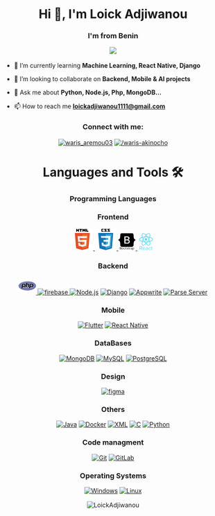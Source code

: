 <h1 align="center">Hi 👋, I'm Loick Adjiwanou</h1>
<h3 align="center">I'm from Benin</h3>
<p style="margin: 15px 0;" align="center";>
  <img src="https://readme-typing-svg.herokuapp.com?duration=2000&color=EBD41B&center=true&vCenter=true&lines=Frontend+developer;Web+designer;Game+Lover">
</p>

- 🌱 I’m currently learning **Machine Learning, React Native, Django**

- 👯 I’m looking to collaborate on **Backend, Mobile & AI projects**

- 💬 Ask me about **Python, Node.js, Php, MongoDB...**

- 📫 How to reach me **loickadjiwanou1111@gmail.com**

<h3 align="center">Connect with me:</h3>
<p align="center">
<a href="https://twitter.com/GeekyChris17" target="blank"><img align="center" src="https://raw.githubusercontent.com/rahuldkjain/github-profile-readme-generator/master/src/images/icons/Social/twitter.svg" alt="waris_aremou03" height="30" width="40" /></a>
<a href="https://www.linkedin.com/in/loick-adjiwanou" target="blank"><img align="center" src="https://raw.githubusercontent.com/rahuldkjain/github-profile-readme-generator/master/src/images/icons/Social/linked-in-alt.svg" alt="/waris-akinocho" height="30" width="40" /></a>


<!-- Technos -->
<h1 align="center">Languages and Tools 🛠</h1>
<p align="center">

<h3 align="center">Programming Languages</h3>

<h3 align="center">Frontend</h3>
<p align="center">
    <a href="https://www.w3.org/html/" target="_blank"> <img src="https://raw.githubusercontent.com/devicons/devicon/master/icons/html5/html5-original-wordmark.svg" alt="html5" width="50" height="50"/> </a>
    <a href="https://www.w3schools.com/css/" target="_blank"> <img src="https://raw.githubusercontent.com/devicons/devicon/master/icons/css3/css3-original-wordmark.svg" alt="css3" width="50" height="50"/> </a>
    <a href="https://getbootstrap.com" target="_blank" rel="noreferrer"> <img src="https://raw.githubusercontent.com/devicons/devicon/master/icons/bootstrap/bootstrap-plain-wordmark.svg" alt="bootstrap" width="40" height="40"/> </a>
    <a href="https://reactjs.org/" target="_blank" rel="noreferrer"> <img src="https://raw.githubusercontent.com/devicons/devicon/master/icons/react/react-original-wordmark.svg" alt="react" width="40" height="40"/> </a>
    <link rel="stylesheet" href="https://cdn.jsdelivr.net/gh/devicons/devicon@v2.15.1/devicon.min.css">
    <a href="https://vuejs.org/" target="_blank"> <i class="devicon-vuejs-plain"></i> </a>
    <link rel="stylesheet" href="https://cdn.jsdelivr.net/gh/devicons/devicon@v2.15.1/devicon.min.css">
    <a href="https://www.typescriptlang.org/" target="_blank"> <i class="devicon-typescript-plain"></i> </a>


<h3 align="center">Backend</h3>
<p align="center">
   <a href="https://www.php.net" target="_blank" rel="noreferrer"> <img src="https://raw.githubusercontent.com/devicons/devicon/master/icons/php/php-original.svg" alt="php" width="40" height="40"/> </a>
   <a href="https://firebase.google.com/" target="_blank" rel="noreferrer"> <img src="https://www.vectorlogo.zone/logos/firebase/firebase-icon.svg" alt="firebase" width="50" height="50"/> </a>
   <a href="https://nodejs.org/" target="_blank" rel="noreferrer"><img src="https://www.vectorlogo.zone/logos/nodejs/nodejs-icon.svg" alt="Node.js" width="50" height="50" /></a>
   <a href="https://www.djangoproject.com/" target="_blank" rel="noreferrer"><img src="https://www.vectorlogo.zone/logos/djangoproject/djangoproject-icon.svg" alt="Django" width="50" height="50" /></a>
   <a href="https://appwrite.io/" target="_blank" rel="noreferrer"><img src="https://www.vectorlogo.zone/logos/appwriteio/appwriteio-icon.svg" alt="Appwrite" width="50" height="50" /></a>
   <a href="https://parseplatform.org/" target="_blank" rel="noreferrer"><img src="https://www.vectorlogo.zone/logos/parseplatform/parseplatform-icon.svg" alt="Parse Server" width="50" height="50" /></a>
</p>


<h3 align="center">Mobile</h3>
<p align="center">
   <a href="https://flutter.dev/" target="_blank" rel="noreferrer"><img src="https://www.vectorlogo.zone/logos/flutterio/flutterio-icon.svg" alt="Flutter" width="50" height="50" /></a>
   <a href="https://reactnative.dev/" target="_blank" rel="noreferrer"><img src="https://www.vectorlogo.zone/logos/reactjs/reactjs-icon.svg" alt="React Native" width="50" height="50" /></a>
</p>


<h3 align="center">DataBases</h3>
<p align="center">
   <a href="https://www.mongodb.com/" target="_blank" rel="noreferrer"><img src="https://www.vectorlogo.zone/logos/mongodb/mongodb-icon.svg" alt="MongoDB" width="50" height="50" /></a>
   <a href="https://www.mysql.com/" target="_blank" rel="noreferrer"><img src="https://www.vectorlogo.zone/logos/mysql/mysql-icon.svg" alt="MySQL" width="50" height="50" /></a>
   <a href="https://www.postgresql.org/" target="_blank" rel="noreferrer"><img src="https://www.vectorlogo.zone/logos/postgresql/postgresql-icon.svg" alt="PostgreSQL" width="50" height="50" /></a>
</p>


<h3 align="center">Design</h3>
<p align="center">
   <a href="https://www.figma.com/" target="_blank" rel="noreferrer"> <img src="https://www.vectorlogo.zone/logos/figma/figma-icon.svg" alt="figma" width="40" height="40"/> </a>
</p>


<h3 align="center">Others</h3>
<p align="center">
    <a href="https://www.oracle.com/java/" target="_blank" rel="noreferrer"><img src="https://www.vectorlogo.zone/logos/java/java-icon.svg" alt="Java" width="50" height="50" /></a>
    <a href="https://www.docker.com/" target="_blank" rel="noreferrer"><img src="https://www.vectorlogo.zone/logos/docker/docker-icon.svg" alt="Docker" width="50" height="50" /></a>
    <a href="https://www.w3.org/XML/" target="_blank" rel="noreferrer"><img src="https://www.vectorlogo.zone/logos/w3c/w3c-icon.svg" alt="XML" width="50" height="50" /></a>
    <a href="https://en.wikipedia.org/wiki/C_(programming_language)" target="_blank" rel="noreferrer"><img src="https://www.vectorlogo.zone/logos/c/c-icon.svg" alt="C" width="50" height="50" /></a>
    <a href="https://www.python.org/" target="_blank" rel="noreferrer"><img src="https://www.vectorlogo.zone/logos/python/python-icon.svg" alt="Python" width="50" height="50" /></a>
</p>


<h3 align="center">Code managment</h3>
<p align="center">
   <a href="https://git-scm.com/" target="_blank" rel="noreferrer"><img src="https://www.vectorlogo.zone/logos/git-scm/git-scm-icon.svg" alt="Git" width="50" height="50" /></a>
   <a href="https://about.gitlab.com/" target="_blank" rel="noreferrer"><img src="https://www.vectorlogo.zone/logos/gitlab/gitlab-icon.svg" alt="GitLab" width="50" height="50" /></a>
</p>


<h3 align="center">Operating Systems</h3>
<p align="center">
   <a href="https://www.microsoft.com/en-us/windows" target="_blank" rel="noreferrer"><img src="https://www.vectorlogo.zone/logos/microsoft/microsoft-icon.svg" alt="Windows" width="50" height="50" /></a>
   <a href="https://www.linux.org/" target="_blank" rel="noreferrer"><img src="https://www.vectorlogo.zone/logos/linux/linux-icon.svg" alt="Linux" width="50" height="50" /></a>
</p>



<p align="center"><img align="center" src="https://github-readme-stats.vercel.app/api/top-langs?username=LoickAdjiwanou&theme=dark&show_icons=true&locale=en&layout=compact" alt="LoickAdjiwanou" /></p>
